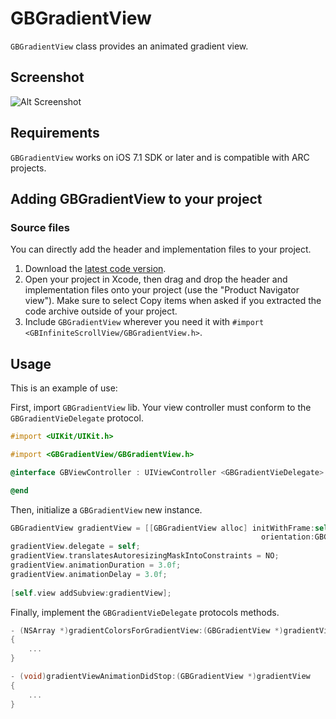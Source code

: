 GBGradientView
==============

`GBGradientView` class provides an animated gradient view.

## Screenshot

![Alt Screenshot](https://dl.dropboxusercontent.com/u/5359105/GBGradientView/GBGradientView.gif)

## Requirements

`GBGradientView` works on iOS 7.1 SDK or later and is compatible with ARC projects.

## Adding GBGradientView to your project

### Source files

You can directly add the header and implementation files to your project.

1. Download the [latest code version](https://github.com/gblancogarcia/GBGradientView/archive/master.zip). 
2. Open your project in Xcode, then drag and drop the header and implementation files onto your project (use the "Product Navigator view"). Make sure to select Copy items when asked if you extracted the code archive outside of your project. 
3. Include `GBGradientView` wherever you need it with `#import <GBInfiniteScrollView/GBGradientView.h>`.

## Usage

This is an example of use:

First, import `GBGradientView` lib. Your view controller must conform to the `GBGradientVieDelegate` protocol.


```objective-c
#import <UIKit/UIKit.h>

#import <GBGradientView/GBGradientView.h>

@interface GBViewController : UIViewController <GBGradientVieDelegate>

@end
```

Then, initialize a `GBGradientView` new instance.

```objective-c
GBGradientView gradientView = [[GBGradientView alloc] initWithFrame:self.view.bounds
                                                        orientation:GBGradientViewOrientationVertical];
gradientView.delegate = self;
gradientView.translatesAutoresizingMaskIntoConstraints = NO;
gradientView.animationDuration = 3.0f;
gradientView.animationDelay = 3.0f;
        
[self.view addSubview:gradientView];
```

Finally, implement the `GBGradientVieDelegate` protocols methods.

```objective-c
- (NSArray *)gradientColorsForGradientView:(GBGradientView *)gradientView
{
    ...
}

- (void)gradientViewAnimationDidStop:(GBGradientView *)gradientView
{
    ...
}

```
